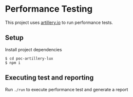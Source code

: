 # Performance Testing
This project uses [artillery.io](https://artillery.io/) to run performance tests.

## Setup
Install project dependencies
```shell
$ cd poc-artillery-lux
$ npm i
```

## Executing test and reporting
Run `./run` to execute performance test and generate a report
